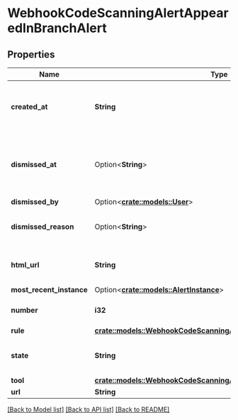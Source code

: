 # WebhookCodeScanningAlertAppearedInBranchAlert

## Properties

Name | Type | Description | Notes
------------ | ------------- | ------------- | -------------
**created_at** | **String** | The time that the alert was created in ISO 8601 format: `YYYY-MM-DDTHH:MM:SSZ.` | 
**dismissed_at** | Option<**String**> | The time that the alert was dismissed in ISO 8601 format: `YYYY-MM-DDTHH:MM:SSZ`. | 
**dismissed_by** | Option<[**crate::models::User**](User.md)> |  | 
**dismissed_reason** | Option<**String**> | The reason for dismissing or closing the alert. | 
**html_url** | **String** | The GitHub URL of the alert resource. | 
**most_recent_instance** | Option<[**crate::models::AlertInstance**](Alert_Instance.md)> |  | [optional]
**number** | **i32** | The code scanning alert number. | 
**rule** | [**crate::models::WebhookCodeScanningAlertAppearedInBranchAlertRule**](webhook_code_scanning_alert_appeared_in_branch_alert_rule.md) |  | 
**state** | **String** | State of a code scanning alert. | 
**tool** | [**crate::models::WebhookCodeScanningAlertAppearedInBranchAlertTool**](webhook_code_scanning_alert_appeared_in_branch_alert_tool.md) |  | 
**url** | **String** |  | 

[[Back to Model list]](../README.md#documentation-for-models) [[Back to API list]](../README.md#documentation-for-api-endpoints) [[Back to README]](../README.md)


